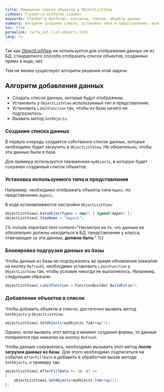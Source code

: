 ```yaml
---
title: Помещение списка объектов в ObjectListView
sidebar: flexberry-winforms_sidebar
keywords: Flexberry Winforms, контролы, список, объекты данных
summary: Алгоритм создания списка, установка типа и представление, включение данных
toc: true
permalink: ru/fw_put-list-objects.html
lang: ru
---
```


Так как [ObjectListView](fw_objectlistview.html) не используется для отображения данных не из БД, стандартного способа отобразить список объектов, созданных прямо в коде, нет.

Тем не менее существует алгоритм решения этой задачи.

## Алгоритм добавления данных

* Создать список данных, которые будут отображены.
* Установить у `ObjectListView` используемый тип и представление.
* Установить `LimitFunction` так, чтобы из базы ничего не подгрузилось.
* Вызвать метод `SetObjects`.

### Создание списка данных

В первую очередь создается собственно список данных, которые необходимо будет загрузить в `ObjectListView`. Не обязательно, чтобы эти данные были в базе.

Для примера используется переменная `myObjects`, в которую будет сохранен созданный список объектов.

### Установка используемого типа и представления

Например, необходимо отображать объекты типа `Адрес`, по представлению `АдресL`.

В коде кстанавливаются настройки `ObjectListView`:

```csharp
objectListView1.DataObjectTypes = new[] { typeof(Адрес) };
objectListView1.ViewName = "АдресL";
```

{% include important.html content="Несмотря на то, что данные не обязательно должны находиться в БД, представление у класса, отвечающее за эти данные, __должно быть__." %}

### Блокировка подгрузки данных из базы

Чтобы данные из базы не подгружались во время обновления (нажатия на кнопку `Refresh`), необходимо установить `LimitFunction` у `ObjectListView` так, чтобы условие никогда не выполнялось. Например, следующим образом:

```csharp
objectListView1.LimitFunction = FunctionBuilder.BuildFalse();
```

### Добавление объектов в список

Чтобы добавить объекты в список, достаточно вызвать метод `SetObjects` у `ObjectListView`:

```csharp
objectListView1.SetObjects(myObjects.ToArray());
```

Однако, если вызвать этот метод в момент создания формы, то данные потеряются при нажатии на кнопку `Refresh`.

Чтобы данные сохранялись, необходимо вызывать этот метод __после загрузки данных из базы__. Для этого необходимо подписаться на событие `AfterFillData` и добавить в обработчик вызов метода `SetObjects`, к примеру так:

```csharp
objectListView1.AfterFillData += (o, s) =>
{
	objectListView1.SetObjects(myObjects.ToArray());
};
```
